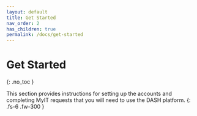 ```yaml
---
layout: default
title: Get Started
nav_order: 2
has_children: true
permalink: /docs/get-started
---
```


# Get Started
{: .no_toc }

This section provides instructions for setting up the accounts and completing MyIT 
requests that you will need to use the DASH platform.
{: .fs-6 .fw-300 }
